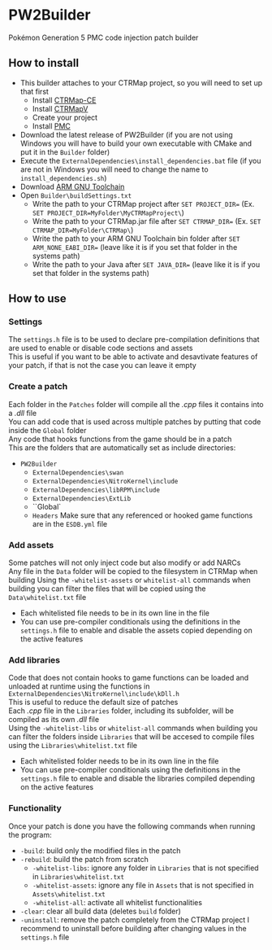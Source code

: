 # PW2Builder
Pokémon Generation 5 PMC code injection patch builder  

## How to install
- This builder attaches to your CTRMap project, so you will need to set up that first
  - Install [CTRMap-CE](https://github.com/ds-pokemon-hacking/CTRMap-CE/releases)
  - Install [CTRMapV](https://github.com/ds-pokemon-hacking/CTRMapV/releases)
  - Create your project
  - Install [PMC](https://github.com/ds-pokemon-hacking/PMC/releases)
- Download the latest release of PW2Builder (if you are not using Windows you will have to build your own executable with CMake and put it in the ``Builder`` folder)
- Execute the ``ExternalDependencies\install_dependencies.bat`` file (if you are not in Windows you will need to change the name to ``install_dependencies.sh``)
- Download [ARM GNU Toolchain](https://developer.arm.com/downloads/-/arm-gnu-toolchain-downloads)
- Open ``Builder\buildSettings.txt``
  - Write the path to your CTRMap project after ``SET PROJECT_DIR=`` (Ex. ``SET PROJECT_DIR=MyFolder\MyCTRMapProject\``)
  - Write the path to your CTRMap.jar file after ``SET CTRMAP_DIR=`` (Ex. ``SET CTRMAP_DIR=MyFolder\CTRMap\``)
  - Write the path to your ARM GNU Toolchain bin folder after ``SET ARM_NONE_EABI_DIR=`` (leave like it is if you set that folder in the systems path)
  - Write the path to your Java after ``SET JAVA_DIR=`` (leave like it is if you set that folder in the systems path)

## How to use
### Settings
The ``settings.h`` file is to be used to declare pre-compilation definitions that are used to enable or disable code sections and assets  
This is useful if you want to be able to activate and desavtivate features of your patch, if that is not the case you can leave it empty
### Create a patch
Each folder in the ``Patches`` folder will compile all the *.cpp* files it contains into a *.dll* file  
You can add code that is used across multiple patches by putting that code inside the ``Global`` folder  
Any code that hooks functions from the game should be in a patch   
This are the folders that are automatically set as include directories:
  - ``PW2Builder``
    - ``ExternalDependencies\swan``
    - ``ExternalDependencies\NitroKernel\include``
    - ``ExternalDependencies\libRPM\include``
    - ``ExternalDependencies\ExtLib``
	- ``Global`
	- ``Headers``
Make sure that any referenced or hooked game functions are in the ``ESDB.yml`` file
### Add assets
Some patches will not only inject code but also modify or add NARCs  
Any file in the ``Data`` folder will be copied to the filesystem in CTRMap when building
Using the ``-whitelist-assets`` or ``whitelist-all`` commands when building you can filter the files that will be copied using the ``Data\whitelist.txt`` file
  - Each whitelisted file needs to be in its own line in the file
  - You can use pre-compiler conditionals using the definitions in the ``settings.h`` file to enable and disable the assets copied depending on the active features
### Add libraries
Code that does not contain hooks to game functions can be loaded and unloaded at runtime using the functions in ``ExternalDependencies\NitroKernel\include\kDll.h``  
This is useful to reduce the default size of patches  
Each *.cpp* file in the ``Libraries`` folder, including its subfolder, will be compiled as its own *.dll* file  
Using the ``-whitelist-libs`` or ``whitelist-all`` commands when building you can filter the folders inside ``Libraries`` that will be accesed to compile files using the ``Libraries\whitelist.txt`` file
  - Each whitelisted folder needs to be in its own line in the file
  - You can use pre-compiler conditionals using the definitions in the ``settings.h`` file to enable and disable the libraries compiled depending on the active features
### Functionality
Once your patch is done you have the following commands when running the program:
  - ``-build``: build only the modified files in the patch
  - ``-rebuild``: build the patch from scratch
    - ``-whitelist-libs``: ignore any folder in ``Libraries`` that is not specified in ``Libraries\whitelist.txt``
    - ``-whitelist-assets``: ignore any file in ``Assets`` that is not specified in ``Assets\whitelist.txt``
    - ``-whitelist-all``: activate all whitelist functionalities
  - ``-clear``: clear all build data (deletes ``build`` folder)
  - ``-uninstall``: remove the patch completely from the CTRMap project
I recommend to uninstall before building after changing values in the ``settings.h`` file
